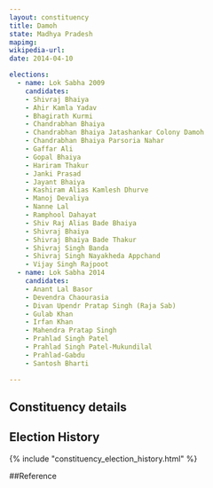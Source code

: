 ```yaml
---
layout: constituency
title: Damoh
state: Madhya Pradesh
mapimg: 
wikipedia-url: 
date: 2014-04-10

elections: 
  - name: Lok Sabha 2009
    candidates: 
    - Shivraj Bhaiya 
    - Ahir Kamla Yadav 
    - Bhagirath Kurmi 
    - Chandrabhan Bhaiya 
    - Chandrabhan Bhaiya Jatashankar Colony Damoh 
    - Chandrabhan Bhaiya Parsoria Nahar 
    - Gaffar Ali 
    - Gopal Bhaiya 
    - Hariram Thakur 
    - Janki Prasad 
    - Jayant Bhaiya 
    - Kashiram Alias Kamlesh Dhurve 
    - Manoj Devaliya 
    - Nanne Lal 
    - Ramphool Dahayat 
    - Shiv Raj Alias Bade Bhaiya 
    - Shivraj Bhaiya 
    - Shivraj Bhaiya Bade Thakur 
    - Shivraj Singh Banda 
    - Shivraj Singh Nayakheda Appchand 
    - Vijay Singh Rajpoot  
  - name: Lok Sabha 2014
    candidates: 
    - Anant Lal Basor 
    - Devendra Chaourasia 
    - Divan Upendr Pratap Singh (Raja Sab) 
    - Gulab Khan 
    - Irfan Khan 
    - Mahendra Pratap Singh 
    - Prahlad Singh Patel 
    - Prahlad Singh Patel-Mukundilal 
    - Prahlad-Gabdu 
    - Santosh Bharti  

---
```


## Constituency details


## Election History
{% include "constituency_election_history.html" %}

##Reference
